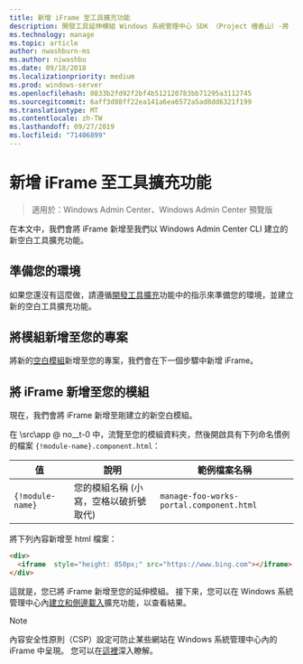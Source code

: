 ```yaml
---
title: 新增 iFrame 至工具擴充功能
description: 開發工具延伸模組 Windows 系統管理中心 SDK （Project 檀香山）-將 iFrame 新增至工具擴充功能
ms.technology: manage
ms.topic: article
author: nwashburn-ms
ms.author: niwashbu
ms.date: 09/18/2018
ms.localizationpriority: medium
ms.prod: windows-server
ms.openlocfilehash: 0833b2fd92f2bf4b512120783bb71295a3112745
ms.sourcegitcommit: 6aff3d88ff22ea141a6ea6572a5ad8dd6321f199
ms.translationtype: MT
ms.contentlocale: zh-TW
ms.lasthandoff: 09/27/2019
ms.locfileid: "71406899"
---
```

# <a name="add-an-iframe-to-a-tool-extension"></a>新增 iFrame 至工具擴充功能

>適用於：Windows Admin Center、Windows Admin Center 預覽版

在本文中，我們會將 iFrame 新增至我們以 Windows Admin Center CLI 建立的新空白工具擴充功能。

## <a name="prepare-your-environment"></a>準備您的環境 ##

如果您還沒有這麼做，請遵循[開發工具擴充](../develop-tool.md)功能中的指示來準備您的環境，並建立新的空白工具擴充功能。

## <a name="add-a-module-to-your-project"></a>將模組新增至您的專案 ##

將新的[空白模組](add-module.md)新增至您的專案，我們會在下一個步驟中新增 iFrame。  

## <a name="add-an-iframe-to-your-module"></a>將 iFrame 新增至您的模組 ##

現在，我們會將 iFrame 新增至剛建立的新空白模組。

在 \src\app @ no__t-0 中，流覽至您的模組資料夾，然後開啟具有下列命名慣例的檔案 ```{!module-name}.component.html```：

| 值 | 說明 | 範例檔案名稱 |
| ----- | ----------- | ------- |
| ```{!module-name}``` | 您的模組名稱 (小寫，空格以破折號取代) | ```manage-foo-works-portal.component.html``` |
    
將下列內容新增至 html 檔案：

``` html
<div>
  <iframe  style="height: 850px;" src="https://www.bing.com"></iframe>
</div>
```

這就是，您已將 iFrame 新增至您的延伸模組。  接下來，您可以在 Windows 系統管理中心內[建立和側邊載入](../develop-tool.md#build-and-side-load-your-extension)擴充功能，以查看結果。

> [!Note]
> 內容安全性原則（CSP）設定可防止某些網站在 Windows 系統管理中心內的 iFrame 中呈現。 您可以在[這裡](https://content-security-policy.com/)深入瞭解。 
